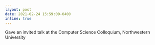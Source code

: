 ```yaml
---
layout: post
date: 2021-02-24 15:59:00-0400
inline: true
---
```


Gave an invited talk at the Computer Science Colloquium, Northwestern University
